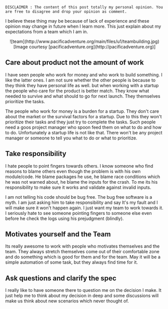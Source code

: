 <!--


---
 "An open letter to team"
excerpt: "An open letter to team"
date: 2016-01-29 00:00:00 IST
updated: 2016-01-29 00:00:00 IST
categories: team
tags: team, letter
---

-->
<!DOCTYPE html>
<html>

<head>
  <title>basic-git-workflow</title>
  <meta charset="utf-8">
  <meta name="viewport" content="width=device-width, initial-scale=1.0">

  <link rel="stylesheet" href="./css/bootstrap.css">
  <link rel="stylesheet" href="./css/bootstrap.grid.css">
  <link rel="stylesheet" href="./css/bootstrap.min.css">
  <link rel="stylesheet" href="./css/bootstrap-reboot.min.css">
  <link rel="stylesheet" href="./css/bootstrap.css.map">
  <link rel="stylesheet" href="./css/blog-home.css">
  <link rel="stylesheet" href="./css/prism.css">
  <script async defer src="./css/prism.js"></script>
</head>

<body>

```
DISCLAIMER : The content of this post totally my personal opinion. You are free to disagree and drop your opinion as comment.
```

I believe these thing may be because of lack of experience and these opinion may change in future when I learn more. This just explain about my expectations from a team which I am in.

<center>
  ![team](http://www.pacificadventure.org/main/files/u1/teambuilding.jpg)
  <br/>
  [Image courtesy [pacificadventure.org](http://pacificadventure.org)]
</center>

## Care about product not the amount of work

I have seen people who work for money and who work to build something. I like the latter ones.
I am not sure whether the other people is because to they think they have personal life as well.
but when working with a startup the people who care for the product is better match. They know what needed to survive and what should to go for next launch. They themselves prioritize the tasks.

The people who work for money is a burden for a startup. They don't care about the market or the survival factors for a startup. Due to this they won't prioritize their tasks and they just try to complete the tasks. Such people need a goos project manager who spoon feed them on what to do and how to do. Unfortunately a startup life is not like that. There won't be any project manager or someone to tell you what to do or what to prioritize.

## Take responsibility

I hate people to point fingers towards others. I know someone who find reasons to blame others even though the problem is with his own module/code. He blame packages he use, he blame race conditions which he was not warned about, he blame the inputs for the crash. To me its his responsibility to make sure it works and validate against invalid inputs.

I am not telling his code should be bug free. The bug free software is a myth. I am just asking him to take responsibility and say It's my fault and I will make sure it won't happen again. I just want my team to work towards it. I seriously hate to see someone pointing fingers to someone else even before he check the logs using his prejudgment (blindly).

## Motivates yourself and the Team

Its really awesome to work with people who motivates themselves and the team. They always stretch themselves come out of their comfortable zone and do something which is good for them and for the team. May it will be a simple automation of some task, but they always find time for it.

## Ask questions and clarify the spec

I really like to have someone there to question me on the decision I make. It just help me to think about my decision in deep and some discussions will make us think about new scenarios which never thought of.
